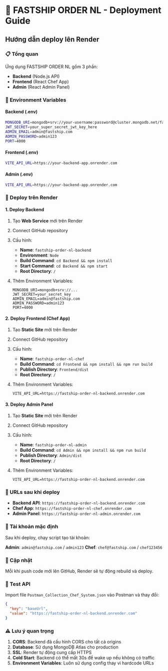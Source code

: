 # 🚀 FASTSHIP ORDER NL - Deployment Guide

## Hướng dẫn deploy lên Render

### 📋 Tổng quan
Ứng dụng FASTSHIP ORDER NL gồm 3 phần:
- **Backend** (Node.js API)
- **Frontend** (React Chef App)  
- **Admin** (React Admin Panel)

### 🔧 Environment Variables

#### Backend (.env)
```bash
MONGODB_URI=mongodb+srv://your-username:password@cluster.mongodb.net/fastship_order_nl
JWT_SECRET=your_super_secret_jwt_key_here
ADMIN_EMAIL=admin@fastship.com
ADMIN_PASSWORD=admin123
PORT=4000
```

#### Frontend (.env)
```bash
VITE_API_URL=https://your-backend-app.onrender.com
```

#### Admin (.env)
```bash
VITE_API_URL=https://your-backend-app.onrender.com
```

### 🚀 Deploy trên Render

#### 1. Deploy Backend
1. Tạo **Web Service** mới trên Render
2. Connect GitHub repository
3. Cấu hình:
   - **Name**: `fastship-order-nl-backend`
   - **Environment**: `Node`
   - **Build Command**: `cd Backend && npm install`
   - **Start Command**: `cd Backend && npm start`
   - **Root Directory**: `/`

4. Thêm Environment Variables:
   ```
   MONGODB_URI=mongodb+srv://...
   JWT_SECRET=your_secret_key
   ADMIN_EMAIL=admin@fastship.com
   ADMIN_PASSWORD=admin123
   PORT=4000
   ```

#### 2. Deploy Frontend (Chef App)
1. Tạo **Static Site** mới trên Render
2. Connect GitHub repository
3. Cấu hình:
   - **Name**: `fastship-order-nl-chef`
   - **Build Command**: `cd Frontend && npm install && npm run build`
   - **Publish Directory**: `Frontend/dist`
   - **Root Directory**: `/`

4. Thêm Environment Variables:
   ```
   VITE_API_URL=https://fastship-order-nl-backend.onrender.com
   ```

#### 3. Deploy Admin Panel
1. Tạo **Static Site** mới trên Render
2. Connect GitHub repository
3. Cấu hình:
   - **Name**: `fastship-order-nl-admin`
   - **Build Command**: `cd Admin && npm install && npm run build`
   - **Publish Directory**: `Admin/dist`
   - **Root Directory**: `/`

4. Thêm Environment Variables:
   ```
   VITE_API_URL=https://fastship-order-nl-backend.onrender.com
   ```

### 📝 URLs sau khi deploy
- **Backend API**: `https://fastship-order-nl-backend.onrender.com`
- **Chef App**: `https://fastship-order-nl-chef.onrender.com`
- **Admin Panel**: `https://fastship-order-nl-admin.onrender.com`

### 🔐 Tài khoản mặc định
Sau khi deploy, chạy script tạo tài khoản:

**Admin**: `admin@fastship.com` / `admin123`
**Chef**: `chef@fastship.com` / `chef123456`

### 🔄 Cập nhật
Mỗi khi push code mới lên GitHub, Render sẽ tự động rebuild và deploy.

### 🧪 Test API
Import file `Postman_Collection_Chef_System.json` vào Postman và thay đổi:
```json
{
  "key": "baseUrl",
  "value": "https://fastship-order-nl-backend.onrender.com"
}
```

### ⚠️ Lưu ý quan trọng
1. **CORS**: Backend đã cấu hình CORS cho tất cả origins
2. **Database**: Sử dụng MongoDB Atlas cho production
3. **SSL**: Render tự động cung cấp HTTPS
4. **Cold Start**: Backend có thể mất 30s để wake up nếu không có traffic
5. **Environment Variables**: Luôn sử dụng config thay vì hardcode URLs
